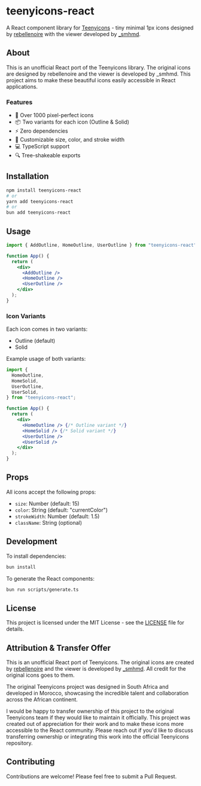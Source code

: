 # teenyicons-react

A React component library for [Teenyicons](https://teenyicons.com/) - tiny minimal 1px icons designed by [rebellenoire](https://teenyicons.com/) with the viewer developed by [\_smhmd](https://teenyicons.com/).

## About

This is an unofficial React port of the Teenyicons library. The original icons are designed by rebellenoire and the viewer is developed by \_smhmd. This project aims to make these beautiful icons easily accessible in React applications.

### Features

- 🎯 Over 1000 pixel-perfect icons
- 📦 Two variants for each icon (Outline & Solid)
- ⚡️ Zero dependencies
- 🎨 Customizable size, color, and stroke width
- 💻 TypeScript support
- 🔍 Tree-shakeable exports

## Installation

```bash
npm install teenyicons-react
# or
yarn add teenyicons-react
# or
bun add teenyicons-react
```

## Usage

```jsx
import { AddOutline, HomeOutline, UserOutline } from "teenyicons-react";

function App() {
  return (
    <div>
      <AddOutline />
      <HomeOutline />
      <UserOutline />
    </div>
  );
}
```

### Icon Variants

Each icon comes in two variants:

- Outline (default)
- Solid

Example usage of both variants:

```jsx
import {
  HomeOutline,
  HomeSolid,
  UserOutline,
  UserSolid,
} from "teenyicons-react";

function App() {
  return (
    <div>
      <HomeOutline /> {/* Outline variant */}
      <HomeSolid /> {/* Solid variant */}
      <UserOutline />
      <UserSolid />
    </div>
  );
}
```

## Props

All icons accept the following props:

- `size`: Number (default: 15)
- `color`: String (default: "currentColor")
- `strokeWidth`: Number (default: 1.5)
- `className`: String (optional)

## Development

To install dependencies:

```bash
bun install
```

To generate the React components:

```bash
bun run scripts/generate.ts
```

## License

This project is licensed under the MIT License - see the [LICENSE](LICENSE) file for details.

## Attribution & Transfer Offer

This is an unofficial React port of Teenyicons. The original icons are created by [rebellenoire](https://teenyicons.com/) and the viewer is developed by [\_smhmd](https://teenyicons.com/). All credit for the original icons goes to them.

The original Teenyicons project was designed in South Africa and developed in Morocco, showcasing the incredible talent and collaboration across the African continent.

I would be happy to transfer ownership of this project to the original Teenyicons team if they would like to maintain it officially. This project was created out of appreciation for their work and to make these icons more accessible to the React community. Please reach out if you'd like to discuss transferring ownership or integrating this work into the official Teenyicons repository.

## Contributing

Contributions are welcome! Please feel free to submit a Pull Request.
